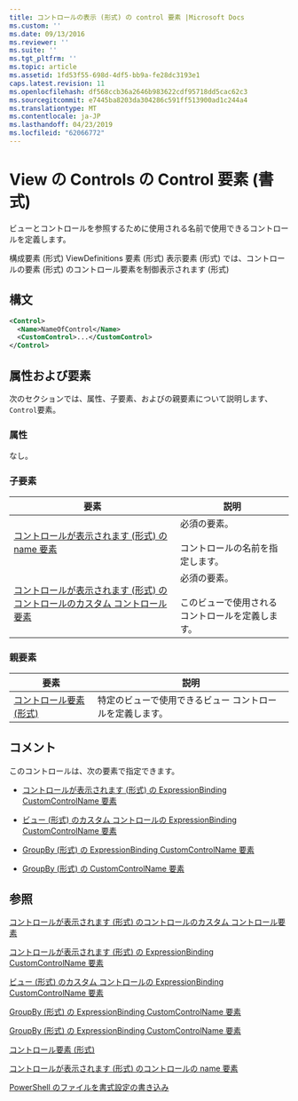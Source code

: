 ```yaml
---
title: コントロールの表示 (形式) の control 要素 |Microsoft Docs
ms.custom: ''
ms.date: 09/13/2016
ms.reviewer: ''
ms.suite: ''
ms.tgt_pltfrm: ''
ms.topic: article
ms.assetid: 1fd53f55-698d-4df5-bb9a-fe28dc3193e1
caps.latest.revision: 11
ms.openlocfilehash: df568ccb36a2646b983622cdf95718dd5cac62c3
ms.sourcegitcommit: e7445ba8203da304286c591ff513900ad1c244a4
ms.translationtype: MT
ms.contentlocale: ja-JP
ms.lasthandoff: 04/23/2019
ms.locfileid: "62066772"
---
```

# <a name="control-element-for-controls-for-view--format"></a>View の Controls の Control 要素 (書式)

ビューとコントロールを参照するために使用される名前で使用できるコントロールを定義します。

構成要素 (形式) ViewDefinitions 要素 (形式) 表示要素 (形式) では、コントロールの要素 (形式) のコントロール要素を制御表示されます (形式)

## <a name="syntax"></a>構文

```xml
<Control>
  <Name>NameOfControl</Name>
  <CustomControl>...</CustomControl>
</Control>
```

## <a name="attributes-and-elements"></a>属性および要素

次のセクションでは、属性、子要素、およびの親要素について説明します、`Control`要素。

### <a name="attributes"></a>属性

なし。

### <a name="child-elements"></a>子要素

|要素|説明|
|-------------|-----------------|
|[コントロールが表示されます (形式) の name 要素](./name-element-for-control-for-controls-for-view-format.md)|必須の要素。<br /><br /> コントロールの名前を指定します。|
|[コントロールが表示されます (形式) のコントロールのカスタム コントロール要素](./customcontrol-element-for-control-for-controls-for-view-format.md)|必須の要素。<br /><br /> このビューで使用されるコントロールを定義します。|

### <a name="parent-elements"></a>親要素

|要素|説明|
|-------------|-----------------|
|[コントロール要素 (形式)](./controls-element-for-view-format.md)|特定のビューで使用できるビュー コントロールを定義します。|

## <a name="remarks"></a>コメント

このコントロールは、次の要素で指定できます。

- [コントロールが表示されます (形式) の ExpressionBinding CustomControlName 要素](./customcontrolname-element-for-expressionbinding-for-controls-for-view-format.md)

- [ビュー (形式) のカスタム コントロールの ExpressionBinding CustomControlName 要素](./customcontrolname-element-for-expressionbinding-for-customcontrol-for-view-format.md)

- [GroupBy (形式) の ExpressionBinding CustomControlName 要素](./customcontrolname-element-for-expressionbinding-for-groupby-format.md)

- [GroupBy (形式) の CustomControlName 要素](./customcontrolname-element-for-groupby-format.md)

## <a name="see-also"></a>参照

[コントロールが表示されます (形式) のコントロールのカスタム コントロール要素](./customcontrol-element-for-control-for-controls-for-view-format.md)

[コントロールが表示されます (形式) の ExpressionBinding CustomControlName 要素](./customcontrolname-element-for-expressionbinding-for-controls-for-view-format.md)

[ビュー (形式) のカスタム コントロールの ExpressionBinding CustomControlName 要素](./customcontrolname-element-for-expressionbinding-for-customcontrol-for-view-format.md)

[GroupBy (形式) の ExpressionBinding CustomControlName 要素](./customcontrolname-element-for-expressionbinding-for-groupby-format.md)

[GroupBy (形式) の ExpressionBinding CustomControlName 要素](./customcontrolname-element-for-expressionbinding-for-groupby-format.md)

[コントロール要素 (形式)](./controls-element-for-view-format.md)

[コントロールが表示されます (形式) のコントロールの name 要素](./name-element-for-control-for-controls-for-view-format.md)

[PowerShell のファイルを書式設定の書き込み](./writing-a-powershell-formatting-file.md)

